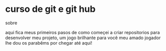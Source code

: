 <h1>curso de git e git hub</h1>

sobre

aqui fica meus primeiros pasos de como começei a criar repositorios para desenvolver meu projeto, um jogo brilhante para você meu amado jogador lhe dou os parabêms por chegar até aqui!
